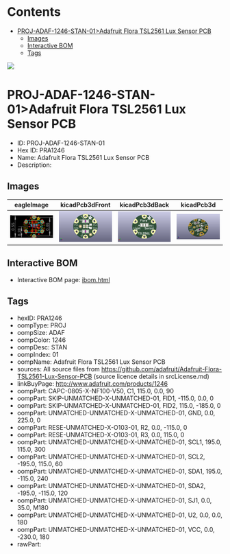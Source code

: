 



Contents
========

* [PROJ-ADAF-1246-STAN-01>Adafruit Flora TSL2561 Lux Sensor PCB](#proj-adaf-1246-stan-01adafruit-flora-tsl2561-lux-sensor-pcb)
	* [Images](#images)
	* [Interactive BOM](#interactive-bom)
	* [Tags](#tags)
  
![][im]
# PROJ-ADAF-1246-STAN-01>Adafruit Flora TSL2561 Lux Sensor PCB

- ID: PROJ-ADAF-1246-STAN-01
- Hex ID: PRA1246
- Name: Adafruit Flora TSL2561 Lux Sensor PCB
- Description: 

## Images
  
  

|eagleImage|kicadPcb3dFront|kicadPcb3dBack|kicadPcb3d|
| :---: | :---: | :---: | :---: |
|[![eagleImage](eagleImage_140.png)](eagleImage_600.png)|[![kicadPcb3dFront](kicadPcb3dFront_140.png)](kicadPcb3dFront_600.png)|[![kicadPcb3dBack](kicadPcb3dBack_140.png)](kicadPcb3dBack_600.png)|[![kicadPcb3d](kicadPcb3d_140.png)](kicadPcb3d_600.png)|

## Interactive BOM

- Interactive BOM page: [ibom.html](kicad/bom/ibom.html)

## Tags

- hexID: PRA1246
- oompType: PROJ
- oompSize: ADAF
- oompColor: 1246
- oompDesc: STAN
- oompIndex: 01
- oompName: Adafruit Flora TSL2561 Lux Sensor PCB
- sources: All source files from https://github.com/adafruit/Adafruit-Flora-TSL2561-Lux-Sensor-PCB (source licence details in srcLicense.md)
- linkBuyPage: http://www.adafruit.com/products/1246
- oompPart: CAPC-0805-X-NF100-V50, C1, 115.0, 0.0, 90
- oompPart: SKIP-UNMATCHED-X-UNMATCHED-01, FID1, -115.0, 0.0, 0
- oompPart: SKIP-UNMATCHED-X-UNMATCHED-01, FID2, 115.0, -185.0, 0
- oompPart: UNMATCHED-UNMATCHED-X-UNMATCHED-01, GND, 0.0, 225.0, 0
- oompPart: RESE-UNMATCHED-X-O103-01, R2, 0.0, -115.0, 0
- oompPart: RESE-UNMATCHED-X-O103-01, R3, 0.0, 115.0, 0
- oompPart: UNMATCHED-UNMATCHED-X-UNMATCHED-01, SCL1, 195.0, 115.0, 300
- oompPart: UNMATCHED-UNMATCHED-X-UNMATCHED-01, SCL2, -195.0, 115.0, 60
- oompPart: UNMATCHED-UNMATCHED-X-UNMATCHED-01, SDA1, 195.0, -115.0, 240
- oompPart: UNMATCHED-UNMATCHED-X-UNMATCHED-01, SDA2, -195.0, -115.0, 120
- oompPart: UNMATCHED-UNMATCHED-X-UNMATCHED-01, SJ1, 0.0, 35.0, M180
- oompPart: UNMATCHED-UNMATCHED-X-UNMATCHED-01, U2, 0.0, 0.0, 180
- oompPart: UNMATCHED-UNMATCHED-X-UNMATCHED-01, VCC, 0.0, -230.0, 180
- rawPart: 



[im]: kicadPcb3d_450.png
